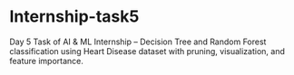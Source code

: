 # Internship-task5
Day 5 Task of AI &amp; ML Internship – Decision Tree and Random Forest classification using Heart Disease dataset with pruning, visualization, and feature importance.
